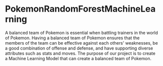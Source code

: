 # PokemonRandomForestMachineLearning
A balanced team of Pokemon is essential when battling trainers in the world of Pokemon. Having a balanced team of Pokemon ensures that the members of the team can be effective against each others' weaknesses, be a good combination of offense and defense, and have supporting diverse attributes such as stats and moves. The purpose of our project is to create a Machine Learning Model that can create a balanced team of Pokemon.
